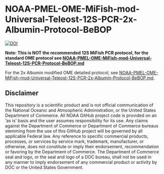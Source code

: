 # NOAA-PMEL-OME-MiFish-mod-Universal-Teleost-12S-PCR-2x-Albumin-Protocol-BeBOP

[![DOI](https://zenodo.org/badge/DOI/10.5281/zenodo.15642738.svg)](https://doi.org/10.5281/zenodo.15642738)

**Note: This is NOT the recommended 12S MiFish PCR protocol, for the standard OME protocol see [NOAA-PMEL-OME-MiFish-mod-Universal-Teleost-12S-PCR-Protocol-BeBOP.md](https://github.com/marinednadude/NOAA-PMEL-OME-MiFish-mod-Universal-Teleost-12S-PCR-Protocol-BeBOP/blob/main/NOAA-PMEL-OME-MiFish-mod-Universal-Teleost-12S-PCR-Protocol-BeBOP.md)**

For the 2x Albumin modified OME detailed protocol, see [NOAA-PMEL-OME-MiFish-mod-Universal-Teleost-12S-PCR-2x-Albumin-Protocol-BeBOP.md](https://github.com/DiatomSetta/NOAA-PMEL-OME-MiFish-mod-Universal-Teleost-12S-PCR-2x-Albumin-Protocol-BeBOP/blob/main/NOAA-PMEL-OME-MiFish-mod-Universal-Teleost-12S-PCR-2x-Albumin-Protocol-BeBOP.md). 

## Disclaimer
This repository is a scientific product and is not official communication of the National Oceanic and Atmospheric Administration, or the United States Department of Commerce. All NOAA GitHub project code is provided on an ‘as is’ basis and the user assumes responsibility for its use. Any claims against the Department of Commerce or Department of Commerce bureaus stemming from the use of this GitHub project will be governed by all applicable Federal law. Any reference to specific commercial products, processes, or services by service mark, trademark, manufacturer, or otherwise, does not constitute or imply their endorsement, recommendation or favoring by the Department of Commerce. The Department of Commerce seal and logo, or the seal and logo of a DOC bureau, shall not be used in any manner to imply endorsement of any commercial product or activity by DOC or the United States Government.


